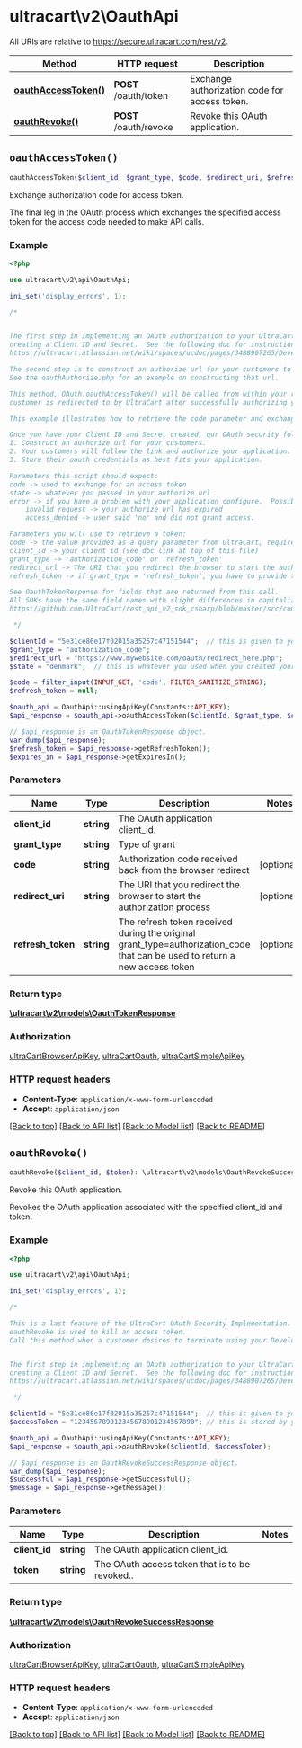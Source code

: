 # ultracart\v2\OauthApi

All URIs are relative to https://secure.ultracart.com/rest/v2.

Method | HTTP request | Description
------------- | ------------- | -------------
[**oauthAccessToken()**](OauthApi.md#oauthAccessToken) | **POST** /oauth/token | Exchange authorization code for access token.
[**oauthRevoke()**](OauthApi.md#oauthRevoke) | **POST** /oauth/revoke | Revoke this OAuth application.


## `oauthAccessToken()`

```php
oauthAccessToken($client_id, $grant_type, $code, $redirect_uri, $refresh_token): \ultracart\v2\models\OauthTokenResponse
```

Exchange authorization code for access token.

The final leg in the OAuth process which exchanges the specified access token for the access code needed to make API calls.


### Example

```php
<?php

use ultracart\v2\api\OauthApi;

ini_set('display_errors', 1);

/*


The first step in implementing an OAuth authorization to your UltraCart Developer Application is
creating a Client ID and Secret.  See the following doc for instructions on doing so:
https://ultracart.atlassian.net/wiki/spaces/ucdoc/pages/3488907265/Developer+Applications+-+Creating+a+Client+ID+and+Secret+for+an+OAuth+Application

The second step is to construct an authorize url for your customers to follow and authorize your application.
See the oauthAuthorize.php for an example on constructing that url.

This method, OAuth.oauthAccessToken() will be called from within your redirect script, i.e. that web page the
customer is redirected to by UltraCart after successfully authorizing your application.

This example illustrates how to retrieve the code parameter and exchange it for an access_token and refresh_token.

Once you have your Client ID and Secret created, our OAuth security follows the industry standards.
1. Construct an authorize url for your customers.
2. Your customers will follow the link and authorize your application.
3. Store their oauth credentials as best fits your application.

Parameters this script should expect:
code -> used to exchange for an access token
state -> whatever you passed in your authorize url
error -> if you have a problem with your application configure.  Possible values are:
    invalid_request -> your authorize url has expired
    access_denied -> user said 'no' and did not grant access.

Parameters you will use to retrieve a token:
code -> the value provided as a query parameter from UltraCart, required if grant_type is 'authorization_code'
client_id -> your client id (see doc link at top of this file)
grant_type -> 'authorization_code' or 'refresh_token'
redirect_url -> The URI that you redirect the browser to start the authorization process
refresh_token -> if grant_type = 'refresh_token', you have to provide the refresh token.  makes sense, yes?

See OauthTokenResponse for fields that are returned from this call.
All SDKs have the same field names with slight differences in capitalization and underscores.
https://github.com/UltraCart/rest_api_v2_sdk_csharp/blob/master/src/com.ultracart.admin.v2/Model/OauthTokenResponse.cs

 */

$clientId = "5e31ce86e17f02015a35257c47151544";  // this is given to you when you create your application (see the doc link above)
$grant_type = "authorization_code";
$redirect_url = "https://www.mywebsite.com/oauth/redirect_here.php";
$state = "denmark";  // this is whatever you used when you created your authorize url (see oauthAuthorize.php)

$code = filter_input(INPUT_GET, 'code', FILTER_SANITIZE_STRING);
$refresh_token = null;

$oauth_api = OauthApi::usingApiKey(Constants::API_KEY);
$api_response = $oauth_api->oauthAccessToken($clientId, $grant_type, $code, $redirect_url, $refresh_token);

// $api_response is an OauthTokenResponse object.
var_dump($api_response);
$refresh_token = $api_response->getRefreshToken();
$expires_in = $api_response->getExpiresIn();
```


### Parameters

Name | Type | Description  | Notes
------------- | ------------- | ------------- | -------------
 **client_id** | **string**| The OAuth application client_id. |
 **grant_type** | **string**| Type of grant |
 **code** | **string**| Authorization code received back from the browser redirect | [optional]
 **redirect_uri** | **string**| The URI that you redirect the browser to start the authorization process | [optional]
 **refresh_token** | **string**| The refresh token received during the original grant_type&#x3D;authorization_code that can be used to return a new access token | [optional]

### Return type

[**\ultracart\v2\models\OauthTokenResponse**](../Model/OauthTokenResponse.md)

### Authorization

[ultraCartBrowserApiKey](../../README.md#ultraCartBrowserApiKey), [ultraCartOauth](../../README.md#ultraCartOauth), [ultraCartSimpleApiKey](../../README.md#ultraCartSimpleApiKey)

### HTTP request headers

- **Content-Type**: `application/x-www-form-urlencoded`
- **Accept**: `application/json`

[[Back to top]](#) [[Back to API list]](../../README.md#endpoints)
[[Back to Model list]](../../README.md#models)
[[Back to README]](../../README.md)

## `oauthRevoke()`

```php
oauthRevoke($client_id, $token): \ultracart\v2\models\OauthRevokeSuccessResponse
```

Revoke this OAuth application.

Revokes the OAuth application associated with the specified client_id and token.


### Example

```php
<?php

use ultracart\v2\api\OauthApi;

ini_set('display_errors', 1);

/*

This is a last feature of the UltraCart OAuth Security Implementation.
oauthRevoke is used to kill an access token.
Call this method when a customer desires to terminate using your Developer Application.


The first step in implementing an OAuth authorization to your UltraCart Developer Application is
creating a Client ID and Secret.  See the following doc for instructions on doing so:
https://ultracart.atlassian.net/wiki/spaces/ucdoc/pages/3488907265/Developer+Applications+-+Creating+a+Client+ID+and+Secret+for+an+OAuth+Application

 */

$clientId = "5e31ce86e17f02015a35257c47151544";  // this is given to you when you create your application (see the doc link above)
$accessToken = "123456789012345678901234567890"; // this is stored by your application somewhere somehow.

$oauth_api = OauthApi::usingApiKey(Constants::API_KEY);
$api_response = $oauth_api->oauthRevoke($clientId, $accessToken);

// $api_response is an OauthRevokeSuccessResponse object.
var_dump($api_response);
$successful = $api_response->getSuccessful();
$message = $api_response->getMessage();
```


### Parameters

Name | Type | Description  | Notes
------------- | ------------- | ------------- | -------------
 **client_id** | **string**| The OAuth application client_id. |
 **token** | **string**| The OAuth access token that is to be revoked.. |

### Return type

[**\ultracart\v2\models\OauthRevokeSuccessResponse**](../Model/OauthRevokeSuccessResponse.md)

### Authorization

[ultraCartBrowserApiKey](../../README.md#ultraCartBrowserApiKey), [ultraCartOauth](../../README.md#ultraCartOauth), [ultraCartSimpleApiKey](../../README.md#ultraCartSimpleApiKey)

### HTTP request headers

- **Content-Type**: `application/x-www-form-urlencoded`
- **Accept**: `application/json`

[[Back to top]](#) [[Back to API list]](../../README.md#endpoints)
[[Back to Model list]](../../README.md#models)
[[Back to README]](../../README.md)
